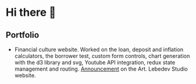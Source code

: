 # Hi there 👋

## Portfolio

-  Financial culture website. Worked on the loan, deposit and inflation calculators, the borrower test, custom form controls, chart generation with the d3 library and svg, Youtube API integration, redux state management and routing. [Announcement](https://www.artlebedev.ru/cbr/fincult/) on the Art. Lebedev Studio website.

<!--
**mellonis/mellonis** is a ✨ _special_ ✨ repository because its `README.md` (this file) appears on your GitHub profile.

Here are some ideas to get you started:

- 🔭 I’m currently working on ...
- 🌱 I’m currently learning ...
- 👯 I’m looking to collaborate on ...
- 🤔 I’m looking for help with ...
- 💬 Ask me about ...
- 📫 How to reach me: ...
- 😄 Pronouns: ...
- ⚡ Fun fact: ...
-->
